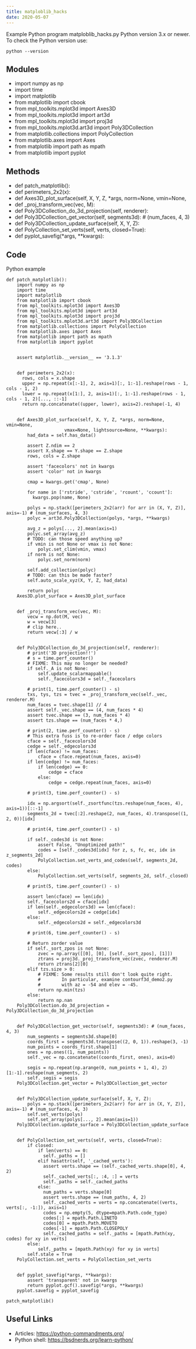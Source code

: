 ```yaml
---
title: matploblib_hacks
date: 2020-05-07
---
```

Example Python program matploblib_hacks.py
Python version 3.x or newer.
To check the Python version use:

    python --version

## Modules

* import numpy as np
* import time
* import matplotlib
* from matplotlib import cbook
* from mpl_toolkits.mplot3d import Axes3D
* from mpl_toolkits.mplot3d import art3d
* from mpl_toolkits.mplot3d import proj3d
* from mpl_toolkits.mplot3d.art3d import Poly3DCollection
* from matplotlib.collections import PolyCollection
* from matplotlib.axes import Axes
* from matplotlib import path as mpath
* from matplotlib import pyplot

## Methods

* def patch_matplotlib():
* def perimeters_2x2(x):
* def Axes3D_plot_surface(self, X, Y, Z, *args, norm=None, vmin=None,
* def _proj_transform_vec(vec, M):
* def Poly3DCollection_do_3d_projection(self, renderer):
* def Poly3DCollection_get_vector(self, segments3d): # (num_faces, 4, 3)
* def Poly3DCollection_update_surface(self, X, Y, Z):
* def PolyCollection_set_verts(self, verts, closed=True):
* def pyplot_savefig(*args, **kwargs):

## Code

Python example

    def patch_matplotlib():
        import numpy as np
        import time
        import matplotlib
        from matplotlib import cbook
        from mpl_toolkits.mplot3d import Axes3D
        from mpl_toolkits.mplot3d import art3d
        from mpl_toolkits.mplot3d import proj3d
        from mpl_toolkits.mplot3d.art3d import Poly3DCollection
        from matplotlib.collections import PolyCollection
        from matplotlib.axes import Axes
        from matplotlib import path as mpath
        from matplotlib import pyplot
    
    
        assert matplotlib.__version__ == '3.1.3'
    
    
        def perimeters_2x2(x):
          rows, cols = x.shape
          upper = np.repeat(x[:-1], 2, axis=1)[:, 1:-1].reshape(rows - 1, cols - 1, 2)
          lower = np.repeat(x[1:], 2, axis=1)[:, 1:-1].reshape(rows - 1, cols - 1, 2)[..., ::-1]
          return np.concatenate((upper, lower), axis=2).reshape(-1, 4)
    
    
        def Axes3D_plot_surface(self, X, Y, Z, *args, norm=None, vmin=None,
                          vmax=None, lightsource=None, **kwargs):
            had_data = self.has_data()
    
            assert Z.ndim == 2
            assert X.shape == Y.shape == Z.shape
            rows, cols = Z.shape
    
            assert 'facecolors' not in kwargs
            assert 'color' not in kwargs
    
            cmap = kwargs.get('cmap', None)
    
            for name in ['rstride', 'cstride', 'rcount', 'ccount']:
              kwargs.pop(name, None)
    
            polys = np.stack([perimeters_2x2(arr) for arr in (X, Y, Z)], axis=-1) # (num_surfaces, 4, 3)
            polyc = art3d.Poly3DCollection(polys, *args, **kwargs)
            
            avg_z = polys[..., 2].mean(axis=1)
            polyc.set_array(avg_z)
            # TODO: can those speed anything up?
            if vmin is not None or vmax is not None:
                polyc.set_clim(vmin, vmax)
            if norm is not None:
                polyc.set_norm(norm)
    
            self.add_collection(polyc)
            # TODO: can this be made faster?
            self.auto_scale_xyz(X, Y, Z, had_data)
    
            return polyc
        Axes3D.plot_surface = Axes3D_plot_surface
    
    
        def _proj_transform_vec(vec, M):
            vecw = np.dot(M, vec)
            w = vecw[3]
            # clip here..
            return vecw[:3] / w
    
    
        def Poly3DCollection_do_3d_projection(self, renderer):
            # print('3D projection!!')
            # s = time.perf_counter()
            # FIXME: This may no longer be needed?
            if self._A is not None:
                self.update_scalarmappable()
                self._facecolors3d = self._facecolors
    
            # print(1, time.perf_counter() - s)
            txs, tys, tzs = tvec = _proj_transform_vec(self._vec, renderer.M)
            num_faces = tvec.shape[1] // 4
            assert self._vec.shape == (4, num_faces * 4)
            assert tvec.shape == (3, num_faces * 4)
            assert tzs.shape == (num_faces * 4,)
    
            # print(2, time.perf_counter() - s)
            # This extra fuss is to re-order face / edge colors
            cface = self._facecolors3d
            cedge = self._edgecolors3d
            if len(cface) != num_faces:
                cface = cface.repeat(num_faces, axis=0)
            if len(cedge) != num_faces:
                if len(cedge) == 0:
                    cedge = cface
                else:
                    cedge = cedge.repeat(num_faces, axis=0)
    
            # print(3, time.perf_counter() - s)
    
            idx = np.argsort(self._zsortfunc(tzs.reshape(num_faces, 4), axis=1))[::-1]
            segments_2d = tvec[:2].reshape(2, num_faces, 4).transpose((1, 2, 0))[idx]
    
            # print(4, time.perf_counter() - s)
            
            if self._codes3d is not None:
                assert False, "Unoptimized path!"
                codes = [self._codes3d[idx] for z, s, fc, ec, idx in z_segments_2d]
                PolyCollection.set_verts_and_codes(self, segments_2d, codes)
            else:
                PolyCollection.set_verts(self, segments_2d, self._closed)
    
            # print(5, time.perf_counter() - s)
    
            assert len(cface) == len(idx)
            self._facecolors2d = cface[idx]
            if len(self._edgecolors3d) == len(cface):
                self._edgecolors2d = cedge[idx]
            else:
                self._edgecolors2d = self._edgecolors3d
    
            # print(6, time.perf_counter() - s)
    
            # Return zorder value
            if self._sort_zpos is not None:
                zvec = np.array([[0], [0], [self._sort_zpos], [1]])
                ztrans = proj3d._proj_transform_vec(zvec, renderer.M)
                return ztrans[2][0]
            elif tzs.size > 0:
                # FIXME: Some results still don't look quite right.
                #        In particular, examine contourf3d_demo2.py
                #        with az = -54 and elev = -45.
                return np.min(tzs)
            else:
                return np.nan
        Poly3DCollection.do_3d_projection = Poly3DCollection_do_3d_projection
    
    
        def Poly3DCollection_get_vector(self, segments3d): # (num_faces, 4, 3)
            num_segments = segments3d.shape[0]
            coords_first = segments3d.transpose((2, 0, 1)).reshape(3, -1)
            num_points = coords_first.shape[1]
            ones = np.ones((1, num_points))
            self._vec = np.concatenate((coords_first, ones), axis=0)
    
            segis = np.repeat(np.arange(0, num_points + 1, 4), 2)[1:-1].reshape(num_segments, 2)
            self._segis = segis
        Poly3DCollection.get_vector = Poly3DCollection_get_vector
    
    
        def Poly3DCollection_update_surface(self, X, Y, Z):
            polys = np.stack([perimeters_2x2(arr) for arr in (X, Y, Z)], axis=-1) # (num_surfaces, 4, 3)
            self.set_verts(polys)
            self.set_array(polys[..., 2].mean(axis=1))
        Poly3DCollection.update_surface = Poly3DCollection_update_surface
    
    
        def PolyCollection_set_verts(self, verts, closed=True):
            if closed:
                if len(verts) == 0:
                  self._paths = []
                elif hasattr(self, '_cached_verts'):
                  assert verts.shape == (self._cached_verts.shape[0], 4, 2)
                  self._cached_verts[:, :4, :] = verts
                  self._paths = self._cached_paths
                else:
                  num_paths = verts.shape[0]
                  assert verts.shape == (num_paths, 4, 2)
                  self._cached_verts = verts = np.concatenate((verts, verts[:, -1:]), axis=1)
                  codes = np.empty(5, dtype=mpath.Path.code_type)
                  codes[:] = mpath.Path.LINETO
                  codes[0] = mpath.Path.MOVETO
                  codes[-1] = mpath.Path.CLOSEPOLY
                  self._cached_paths = self._paths = [mpath.Path(xy, codes) for xy in verts]
            else:
                self._paths = [mpath.Path(xy) for xy in verts]
            self.stale = True
        PolyCollection.set_verts = PolyCollection_set_verts
    
    
        def pyplot_savefig(*args, **kwargs):
            assert 'transparent' not in kwargs
            return pyplot.gcf().savefig(*args, **kwargs)
        pyplot.savefig = pyplot_savefig
    
    patch_matplotlib()

## Useful Links

- Articles: https://python-commandments.org/
- Python shell: https://bsdnerds.org/learn-python/
